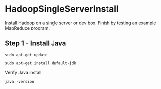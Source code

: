 # HadoopSingleServerInstall

Install Hadoop on a single server or dev box. Finish by testing an example MapReduce program.

## Step 1 - Install Java

```
sudo apt-get update
```

```
sudo apt-get install default-jdk
```

Verify Java install

```
java -version
```

